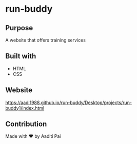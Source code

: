 # run-buddy

## Purpose
A website that offers training services

## Built with
* HTML
* CSS

## Website
https://aadi1988.github.io/run-buddy/Desktop/projects/run-buddy1/index.html

## Contribution
Made with ❤️ by Aaditi Pai
